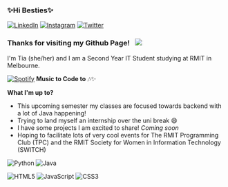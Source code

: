 ### ✨Hi Besties✨

[![LinkedIn](https://img.shields.io/badge/linkedin-%230077B5.svg?style=for-the-badge&logo=linkedin&logoColor=white)](https://www.linkedin.com/in/tia-comyns-b416b5144)
[![Instagram](https://img.shields.io/badge/tiacomyns-%23E4405F.svg?style=for-the-badge&logo=Instagram&logoColor=white)](https://www.instagram.com/tiacomyns/)
[![Twitter](https://img.shields.io/badge/@tiacomyns-%231DA1F2.svg?style=for-the-badge&logo=Twitter&logoColor=white)](https://twitter.com/tiacomyns)

### Thanks for visiting my Github Page! &nbsp; ![](https://visitor-badge.glitch.me/badge?page_id=tiacomyns.tiacomyns)

I'm Tia (she/her) and I am a Second Year IT Student studying at RMIT in Melbourne.

[![Spotify](https://img.shields.io/badge/Spotify-1ED760?style=for-the-badge&logo=spotify&logoColor=white)](https://open.spotify.com/playlist/7vZVYqtMaC2wf4SHsB6NxB?si=6f549611cee043a6) **Music to Code to** 🎶✨

**What I'm up to?**

- This upcoming semester my classes are focused towards backend with a lot of Java happening!
- Trying to land myself an internship over the uni break 😄
- I have some projects I am excited to share! *Coming soon*
- Hoping to facilitate lots of very cool events for The RMIT Programming Club (TPC) and the RMIT Society for Women in Information Technology (SWITCH)


![Python](https://img.shields.io/badge/python-3670A0?style=for-the-badge&logo=python&logoColor=ffdd54)
![Java](https://img.shields.io/badge/java-%23ED8B00.svg?style=for-the-badge&logo=java&logoColor=white)

![HTML5](https://img.shields.io/badge/html5-%23E34F26.svg?style=for-the-badge&logo=html5&logoColor=white)
![JavaScript](https://img.shields.io/badge/javascript-%23323330.svg?style=for-the-badge&logo=javascript&logoColor=%23F7DF1E)
![CSS3](https://img.shields.io/badge/css3-%231572B6.svg?style=for-the-badge&logo=css3&logoColor=white)
<!--
**tiacomyns/tiacomyns** is a ✨ _special_ ✨ repository because its `README.md` (this file) appears on your GitHub profile.

Here are some ideas to get you started:

- 🔭 I’m currently working on ...
- 🌱 I’m currently learning ...
- 👯 I’m looking to collaborate on ...
- 🤔 I’m looking for help with ...
- 💬 Ask me about ...
- 📫 How to reach me: ...
- 😄 Pronouns: ...
- ⚡ Fun fact: ...
-->
